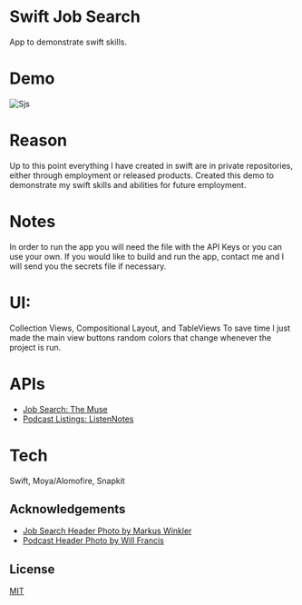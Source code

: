 

# Swift Job Search

App to demonstrate swift skills.

# Demo
![Sjs](https://user-images.githubusercontent.com/6010582/173959503-1bf23dc1-0d00-4258-b177-3fcd64dfece3.gif)

# Reason
Up to this point everything I have created in swift are in
private repositories, either through employment or released products.
Created this demo to demonstrate my swift skills and abilities for 
future employment.

# Notes
In order to run the app you will need the file with the API Keys or you can use your own.
If you would like to build and run the app, contact me and I will send you the secrets file if necessary.

# UI: 
Collection Views, Compositional Layout, and TableViews
To save time I just made the main view buttons random colors that change whenever the project is run.

# APIs
- [Job Search: The Muse](https://www.themuse.com)
- [Podcast Listings: ListenNotes](https://www.listennotes.com)

# Tech
Swift, Moya/Alomofire, Snapkit
## Acknowledgements

 - [Job Search Header Photo by Markus Winkler](https://unsplash.com/@markuswinkler)
 - [Podcast Header Photo by Will Francis](https://unsplash.com/@willfrancis)


## License

[MIT](https://choosealicense.com/licenses/mit/)


